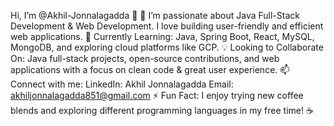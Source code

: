 Hi, I’m @Akhil-Jonnalagadda 👋
👀 I’m passionate about Java Full-Stack Development & Web Development. I love building user-friendly and efficient web applications.
🌱 Currently Learning: Java, Spring Boot, React, MySQL, MongoDB, and exploring cloud platforms like GCP.
💡 Looking to Collaborate On: Java full-stack projects, open-source contributions, and web applications with a focus on clean code & great user experience.
📫 Connect with me:
LinkedIn: Akhil Jonnalagadda
Email: akhiljonnalagadda851@gmail.com
⚡ Fun Fact: I enjoy trying new coffee blends and exploring different programming languages in my free time! ☕
